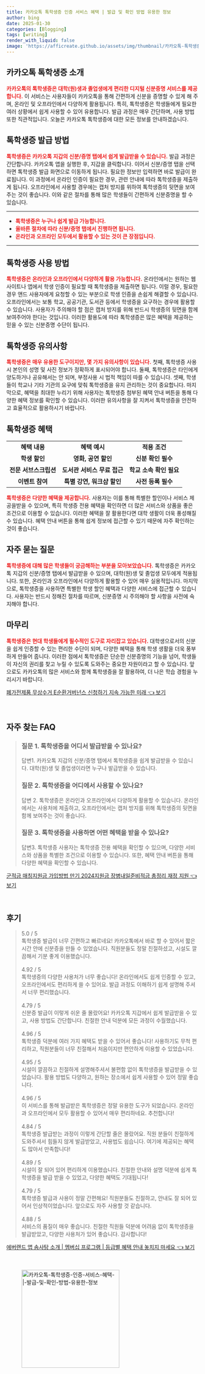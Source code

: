 ```yaml
---
title: 카카오톡 톡학생증 인증 서비스 혜택 | 발급 및 확인 방법 유용한 정보
author: bing
date: 2025-01-30
categories: [Blogging]
tags: [writing]
render_with_liquid: false
image: 'https://afficreate.github.io/assets/img/thumbnail/카카오톡-톡학생증-인증-서비스-혜택-|-발급-및-확인-방법-유용한-정보.webp'
---
```



<h2 id='카카오톡_톡학생증_소개'>카카오톡 톡학생증 소개</h2>

<p><b><span style="color: #ee2323;">카카오톡의 톡학생증은 대학(원)생과 졸업생에게 편리한 디지털 신분증명 서비스를 제공합니다.</span></b> 이 서비스는 사용자들이 카카오톡을 통해 간편하게 신분을 증명할 수 있게 해 주며, 온라인 및 오프라인에서 다양하게 활용됩니다. 특히, 톡학생증은 학생들에게 필요한 여러 상황에서 쉽게 사용할 수 있어 유용합니다. 발급 과정은 매우 간단하며, 사용 방법 또한 직관적입니다. 오늘은 카카오톡 톡학생증에 대한 모든 정보를 안내하겠습니다.</p>

<h2 id='톡학생증_발급_방법'>톡학생증 발급 방법</h2>

<p><b><span style="color: #ee2323;">톡학생증은 카카오톡 지갑의 신분/증명 탭에서 쉽게 발급받을 수 있습니다.</span></b> 발급 과정은 간단합니다. 카카오톡 앱을 실행한 후, 지갑을 클릭합니다. 이어서 신분/증명 탭을 선택하면 톡학생증 발급 화면으로 이동하게 됩니다. 필요한 정보만 입력하면 바로 발급이 완료됩니다. 이 과정에서 온라인 인증이 필요한 경우, 관련 안내에 따라 톡학생증을 제출하게 됩니다. 오프라인에서 사용할 경우에는 캡처 방지를 위하여 톡학생증의 뒷면을 보여주는 것이 좋습니다. 이와 같은 절차를 통해 많은 학생들이 간편하게 신분증명을 할 수 있습니다.</p>

<hr />

<ul>
    <li><b><span style="color: #ee2323;">톡학생증은 누구나 쉽게 발급 가능합니다.</span></b></li>
    <li><b><span style="color: #ee2323;">올바른 절차에 따라 신분/증명 탭에서 진행하면 됩니다.</span></b></li>
    <li><b><span style="color: #ee2323;">온라인과 오프라인 모두에서 활용할 수 있는 것이 큰 장점입니다.</span></b></li>
</ul>

<hr />

<h2 id='톡학생증_사용_방법'>톡학생증 사용 방법</h2>

<p><b><span style="color: #ee2323;">톡학생증은 온라인과 오프라인에서 다양하게 활용 가능합니다.</span></b> 온라인에서는 원하는 웹사이트나 앱에서 학생 인증이 필요할 때 톡학생증을 제출하면 됩니다. 이럴 경우, 필요한 경우 앤드 사용자에게 요청할 수 있는 부분으로 학생 인증을 손쉽게 해결할 수 있습니다. 오프라인에서는 보통 학교, 공공기관, 도서관 등에서 학생증을 요구하는 경우에 활용할 수 있습니다. 사용자가 주의해야 할 점은 캡처 방지를 위해 반드시 학생증의 뒷면을 함께 보여주어야 한다는 것입니다. 이러한 활용도에 따라 톡학생증은 많은 혜택을 제공하는 믿을 수 있는 신분증명 수단이 됩니다.</p>

<h2 id='톡학생증_유의사항'>톡학생증 유의사항</h2>

<p><b><span style="color: #ee2323;">톡학생증은 매우 유용한 도구이지만, 몇 가지 유의사항이 있습니다.</span></b> 첫째, 톡학생증 사용 시 본인의 성명 및 사진 정보가 정확하게 표시되어야 합니다. 둘째, 톡학생증은 타인에게 양도하거나 공유해서는 안 되며, 부정사용 시 법적 책임이 따를 수 있습니다. 셋째, 학생들이 학교나 기타 기관의 요구에 맞춰 톡학생증을 유지 관리하는 것이 중요합니다. 마지막으로, 혜택을 최대한 누리기 위해 사용자는 톡학생증 첨부된 혜택 안내 버튼을 통해 다양한 혜택 정보를 확인할 수 있습니다. 이러한 유의사항을 잘 지켜서 톡학생증을 안전하고 효율적으로 활용하시기 바랍니다.</p>

<h2 id='톡학생증_혜택'>톡학생증 혜택</h2>

<table>
    <tr>
        <td style="text-align: center; height: 17px;"><b>혜택 내용</b></td>
        <td style="text-align: center; height: 17px;"><b>혜택 예시</b></td>
        <td style="text-align: center; height: 17px;"><b>적용 조건</b></td>
    </tr>
    <tr>
        <td style="text-align: center; height: 17px;"><b>학생 할인</b></td>
        <td style="text-align: center; height: 17px;"><b>영화, 공연 할인</b></td>
        <td style="text-align: center; height: 17px;"><b>신분 확인 필수</b></td>
    </tr>
    <tr>
        <td style="text-align: center; height: 17px;"><b>전문 서브스크립션</b></td>
        <td style="text-align: center; height: 17px;"><b>도서관 서비스 무료 접근</b></td>
        <td style="text-align: center; height: 17px;"><b>학교 소속 확인 필요</b></td>
    </tr>
    <tr>
        <td style="text-align: center; height: 17px;"><b>이벤트 참여</b></td>
        <td style="text-align: center; height: 17px;"><b>특별 강연, 워크샵 할인</b></td>
        <td style="text-align: center; height: 17px;"><b>사전 등록 필수</b></td>
    </tr>
</table>

<p><b><span style="color: #ee2323;">톡학생증은 다양한 혜택을 제공합니다.</span></b> 사용자는 이를 통해 특별한 할인이나 서비스 제공을받을 수 있으며, 특히 학생증 전용 혜택을 확인하면 더 많은 서비스와 상품을 좋은 조건으로 이용할 수 있습니다. 이러한 혜택을 잘 활용한다면 대학 생활이 더욱 풍성해질 수 있습니다. 혜택 안내 버튼을 통해 쉽게 정보에 접근할 수 있기 때문에 자주 확인하는 것이 좋습니다.</p>

<h2 id='자주_묻는_질문'>자주 묻는 질문</h2>

<p><b><span style="color: #ee2323;">톡학생증에 대해 많은 학생들이 궁금해하는 부분을 모아보았습니다.</span></b> 톡학생증은 카카오톡 지갑의 신분/증명 탭에서 발급받을 수 있으며, 대학(원)생 및 졸업생 모두에게 적용됩니다. 또한, 온라인과 오프라인에서 다양하게 활용할 수 있어 매우 실용적입니다. 마지막으로, 톡학생증을 사용하면 특별한 학생 할인 혜택과 다양한 서비스에 접근할 수 있습니다. 사용자는 반드시 정해진 절차를 따르며, 신분증명 시 주의해야 할 사항을 사전에 숙지해야 합니다.</p>

<h2 id='마무리'>마무리</h2>

<p><b><span style="color: #ee2323;">톡학생증은 현대 학생들에게 필수적인 도구로 자리잡고 있습니다.</span></b> 대학생으로서의 신분을 쉽게 인증할 수 있는 편리한 수단이 되며, 다양한 혜택을 통해 학생 생활을 더욱 풍부하게 만들어 줍니다. 이러한 점에서 톡학생증은 단순한 신분증명의 기능을 넘어, 학생들이 자신의 권리를 찾고 누릴 수 있도록 도와주는 중요한 자원이라고 할 수 있습니다. 앞으로도 카카오톡의 많은 서비스와 함께 톡학생증을 잘 활용하여, 더 나은 학습 경험을 누리시기 바랍니다.</p>


<p><a class="click-button" title="폐가전제품 무상수거 E순환거버넌스 신청하기 지속 가능한 미래" href="https://afficreate.github.io/posts/%ED%8F%90%EA%B0%80%EC%A0%84%EC%A0%9C%ED%92%88-%EB%AC%B4%EC%83%81%EC%88%98%EA%B1%B0-E%EC%88%9C%ED%99%98%EA%B1%B0%EB%B2%84%EB%84%8C%EC%8A%A4-%EC%8B%A0%EC%B2%AD%ED%95%98%EA%B8%B0-%EC%A7%80%EC%86%8D-%EA%B0%80%EB%8A%A5%ED%95%9C-%EB%AF%B8%EB%9E%98/" rel="dofollow">폐가전제품 무상수거 E순환거버넌스 신청하기 지속 가능한 미래 👈 보기</a></p><br>
<h2 id='자주_찾는_FAQ'>자주 찾는 FAQ</h2>
<div itemscope="" itemtype="https://schema.org/FAQPage"> 
<blockquote> 
<div itemscope="" itemprop="mainEntity" itemtype="https://schema.org/Question"> 
<h3 itemprop="name">질문 1. 톡학생증을 어디서 발급받을 수 있나요?</h3> 
<div itemscope="" itemprop="acceptedAnswer" itemtype="https://schema.org/Answer"> 
<span itemprop="text"> 
<p>답변1. 카카오톡 지갑의 신분/증명 탭에서 톡학생증을 쉽게 발급받을 수 있습니다. 대학(원)생 및 졸업생이라면 누구나 발급받을 수 있습니다.</p> 
</span> 
</div> 
</div> 
<div itemscope="" itemprop="mainEntity" itemtype="https://schema.org/Question"> 
<h3 itemprop="name">질문 2. 톡학생증을 어디에서 사용할 수 있나요?</h3> 
<div itemscope="" itemprop="acceptedAnswer" itemtype="https://schema.org/Answer"> 
<span itemprop="text"> 
<p>답변 2. 톡학생증은 온라인과 오프라인에서 다양하게 활용할 수 있습니다. 온라인에서는 사용처에 제출하고, 오프라인에서는 캡처 방지를 위해 톡학생증의 뒷면을 함께 보여주는 것이 좋습니다.</p> 
</span> 
</div> 
</div> 
<div itemscope="" itemprop="mainEntity" itemtype="https://schema.org/Question"> 
<h3 itemprop="name">질문 3. 톡학생증을 사용하면 어떤 혜택을 받을 수 있나요?</h3> 
<div itemscope="" itemprop="acceptedAnswer" itemtype="https://schema.org/Answer"> 
<span itemprop="text"> 
<p>답변3. 톡학생증 사용자는 톡학생증 전용 혜택을 확인할 수 있으며, 다양한 서비스와 상품을 특별한 조건으로 이용할 수 있습니다. 또한, 혜택 안내 버튼을 통해 다양한 혜택을 확인할 수 있습니다.</p> 
</span> 
</div> 
</div> 
</blockquote> 
</div>
<p><a class="click-button" title="군적금 매칭지원금 가입방법 만기 2024지원금 장병내일준비적금 총정리 재정 지원" href="https://afficreate.github.io/posts/%EA%B5%B0%EC%A0%81%EA%B8%88-%EB%A7%A4%EC%B9%AD%EC%A7%80%EC%9B%90%EA%B8%88-%EA%B0%80%EC%9E%85%EB%B0%A9%EB%B2%95-%EB%A7%8C%EA%B8%B0-2024%EC%A7%80%EC%9B%90%EA%B8%88-%EC%9E%A5%EB%B3%91%EB%82%B4%EC%9D%BC%EC%A4%80%EB%B9%84%EC%A0%81%EA%B8%88-%EC%B4%9D%EC%A0%95%EB%A6%AC-%EC%9E%AC%EC%A0%95-%EC%A7%80%EC%9B%90/" rel="dofollow">군적금 매칭지원금 가입방법 만기 2024지원금 장병내일준비적금 총정리 재정 지원 👈 보기</a></p><br>
<h2 id='후기'>후기</h2>
<div itemscope itemtype="https://schema.org/Product">
  <blockquote>
  <div itemprop="review" itemscope itemtype="https://schema.org/Review">
      <div itemprop="reviewRating" itemscope itemtype="https://schema.org/Rating"> <span itemprop="ratingValue">5.0</span> / <span itemprop="bestRating">5</span> </div>
      <span itemprop="reviewBody">톡학생증 발급이 너무 간편하고 빠르네요! 카카오톡에서 바로 할 수 있어서 짧은 시간 안에 신분증을 만들 수 있었습니다. 직원분들도 정말 친절하셨고, 시설도 깔끔해서 기분 좋게 이용했습니다.</span>
  </div>
  <br>
  <div itemprop="review" itemscope itemtype="https://schema.org/Review">
      <div itemprop="reviewRating" itemscope itemtype="https://schema.org/Rating"> <span itemprop="ratingValue">4.92</span> / <span itemprop="bestRating">5</span> </div>
      <span itemprop="reviewBody">톡학생증의 다양한 사용처가 너무 좋습니다! 온라인에서도 쉽게 인증할 수 있고, 오프라인에서도 편리하게 쓸 수 있어요. 발급 과정도 이해하기 쉽게 설명해 주셔서 너무 편리했습니다.</span>
  </div>
  <br>
  <div itemprop="review" itemscope itemtype="https://schema.org/Review">
      <div itemprop="reviewRating" itemscope itemtype="https://schema.org/Rating"> <span itemprop="ratingValue">4.79</span> / <span itemprop="bestRating">5</span> </div>
      <span itemprop="reviewBody">신분증 발급이 이렇게 쉬운 줄 몰랐어요! 카카오톡 지갑에서 쉽게 발급받을 수 있고, 사용 방법도 간단합니다. 친절한 안내 덕분에 모든 과정이 수월했습니다.</span>
  </div>
  <br>
  <div itemprop="review" itemscope itemtype="https://schema.org/Review">
      <div itemprop="reviewRating" itemscope itemtype="https://schema.org/Rating"> <span itemprop="ratingValue">4.96</span> / <span itemprop="bestRating">5</span> </div>
      <span itemprop="reviewBody">톡학생증 덕분에 여러 가지 혜택도 받을 수 있어서 좋습니다! 사용하기도 무척 편리하고, 직원분들이 너무 친절해서 처음이지만 편안하게 이용할 수 있었습니다.</span>
  </div>
  <br>
  <div itemprop="review" itemscope itemtype="https://schema.org/Review">
      <div itemprop="reviewRating" itemscope itemtype="https://schema.org/Rating"> <span itemprop="ratingValue">4.95</span> / <span itemprop="bestRating">5</span> </div>
      <span itemprop="reviewBody">시설이 깔끔하고 친절하게 설명해주셔서 불편함 없이 톡학생증을 발급받을 수 있었습니다. 활용 방법도 다양하고, 원하는 장소에서 쉽게 사용할 수 있어 정말 좋습니다.</span>
  </div>
  <br>
  <div itemprop="review" itemscope itemtype="https://schema.org/Review">
      <div itemprop="reviewRating" itemscope itemtype="https://schema.org/Rating"> <span itemprop="ratingValue">4.96</span> / <span itemprop="bestRating">5</span> </div>
      <span itemprop="reviewBody">이 서비스를 통해 발급받은 톡학생증은 정말 유용한 도구가 되었습니다. 온라인과 오프라인에서 모두 활용할 수 있어서 매우 편리하네요. 추천합니다!</span>
  </div>
  <br>
  <div itemprop="review" itemscope itemtype="https://schema.org/Review">
      <div itemprop="reviewRating" itemscope itemtype="https://schema.org/Rating"> <span itemprop="ratingValue">4.84</span> / <span itemprop="bestRating">5</span> </div>
      <span itemprop="reviewBody">톡학생증 발급받는 과정이 이렇게 간단할 줄은 몰랐어요. 직원 분들이 친절하게 도와주셔서 힘들지 않게 발급받았고, 사용법도 쉽습니다. 여기에 제공되는 혜택도 많아서 만족합니다!</span>
  </div>
  <br>
  <div itemprop="review" itemscope itemtype="https://schema.org/Review">
      <div itemprop="reviewRating" itemscope itemtype="https://schema.org/Rating"> <span itemprop="ratingValue">4.89</span> / <span itemprop="bestRating">5</span> </div>
      <span itemprop="reviewBody">시설이 잘 되어 있어 편리하게 이용했습니다. 친절한 안내와 설명 덕분에 쉽게 톡학생증을 발급 받을 수 있었고, 다양한 혜택도 기대됩니다!</span>
  </div>
  <br>
  <div itemprop="review" itemscope itemtype="https://schema.org/Review">
      <div itemprop="reviewRating" itemscope itemtype="https://schema.org/Rating"> <span itemprop="ratingValue">4.79</span> / <span itemprop="bestRating">5</span> </div>
      <span itemprop="reviewBody">톡학생증 발급과 사용이 정말 간편해요! 직원분들도 친절하고, 안내도 잘 되어 있어서 인상적이었습니다. 앞으로도 자주 사용할 것 같습니다.</span>
  </div>
  <br>
  <div itemprop="review" itemscope itemtype="https://schema.org/Review">
      <div itemprop="reviewRating" itemscope itemtype="https://schema.org/Rating"> <span itemprop="ratingValue">4.88</span> / <span itemprop="bestRating">5</span> </div>
      <span itemprop="reviewBody">서비스의 품질이 매우 좋습니다. 친절한 직원들 덕분에 어려움 없이 톡학생증을 발급받았고, 다양한 사용처가 있어 좋습니다. 감사합니다!</span>
  </div>
  </blockquote>
</div>
<p><a class="click-button" title="에버랜드 앱 솜사탕 소개 | 멤버십 프로그램 | 등급별 혜택 안내 놓치지 마세요" href="https://afficreate.github.io/posts/%EC%97%90%EB%B2%84%EB%9E%9C%EB%93%9C-%EC%95%B1-%EC%86%9C%EC%82%AC%ED%83%95-%EC%86%8C%EA%B0%9C-%EB%A9%A4%EB%B2%84%EC%8B%AD-%ED%94%84%EB%A1%9C%EA%B7%B8%EB%9E%A8-%EB%93%B1%EA%B8%89%EB%B3%84-%ED%98%9C%ED%83%9D-%EC%95%88%EB%82%B4-%EB%86%93%EC%B9%98%EC%A7%80-%EB%A7%88%EC%84%B8%EC%9A%94/" rel="dofollow">에버랜드 앱 솜사탕 소개 | 멤버십 프로그램 | 등급별 혜택 안내 놓치지 마세요 👈 보기</a></p><br>
<figure class="image"><img src="https://afficreate.github.io/assets/img/thumbnail/카카오톡-톡학생증-인증-서비스-혜택-|-발급-및-확인-방법-유용한-정보.webp" alt="카카오톡-톡학생증-인증-서비스-혜택-|-발급-및-확인-방법-유용한-정보" width="256" height="256"></figure>